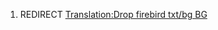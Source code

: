 1.  REDIRECT [Translation:Drop firebird txt/bg
    BG](Translation:Drop_firebird_txt/bg_BG "wikilink")